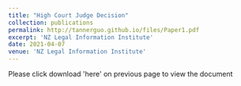 ```yaml
---
title: "High Court Judge Decision"
collection: publications
permalink: http://tannerguo.github.io/files/Paper1.pdf
excerpt: 'NZ Legal Information Institute'
date: 2021-04-07
venue: 'NZ Legal Information Institute'
---
```

Please click download 'here' on previous page to view the document
